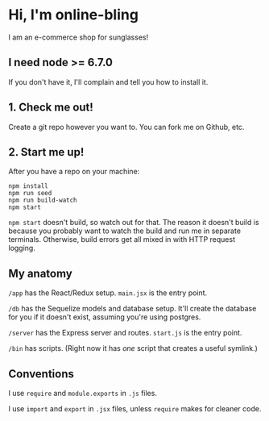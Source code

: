 # Hi, I'm online-bling

I am an e-commerce shop for sunglasses!

## I need node >= 6.7.0

If you don't have it, I'll complain and tell you how to install it.

## 1. Check me out!

Create a git repo however you want to. You can fork me on Github, etc.

## 2. Start me up!
After you have a repo on your machine:

```
npm install
npm run seed
npm run build-watch
npm start
```

`npm start` doesn't build, so watch out for that. The reason it doesn't build is because you
probably want to watch the build and run me in separate terminals. Otherwise, build errors get
all mixed in with HTTP request logging.

## My anatomy

`/app` has the React/Redux setup. `main.jsx` is the entry point.

`/db` has the Sequelize models and database setup. It'll create the database for you if it doesn't exist,
assuming you're using postgres.

`/server` has the Express server and routes. `start.js` is the entry point.

`/bin` has scripts. (Right now it has *one* script that creates a useful symlink.)

## Conventions

I use `require` and `module.exports` in `.js` files.

I use `import` and `export` in `.jsx` files, unless `require` makes for cleaner code.

